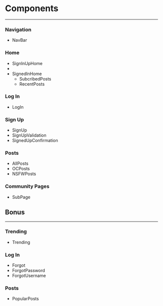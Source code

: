 # Components 
---

### Navigation
* NavBar

### Home
* SignInUpHome
 * 
* SignedInHome
  * SubcribedPosts
  * RecentPosts
  
### Log In
  * LogIn

### Sign Up
* SignUp
* SignUpValidation
* SignedUpConfirmation

### Posts 
* AllPosts
* OCPosts
* NSFWPosts

### Community Pages
* SubPage

## Bonus
---

### Trending
  * Trending

### Log In
  * Forgot
   * ForgotPassword
   * ForgotUsername

### Posts
 * PopularPosts
